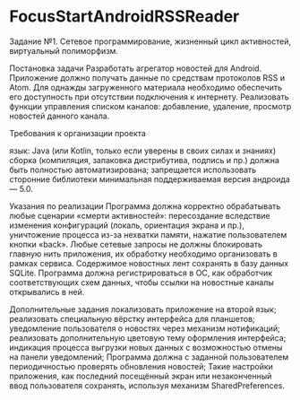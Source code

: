 # FocusStartAndroidRSSReader

Задание №1. Сетевое программирование, жизненный цикл активностей, виртуальный полиморфизм.

Постановка задачи Разработать агрегатор новостей для Android. Приложение должно получать данные по средствам протоколов RSS и Atom. Для однажды загруженного материала необходимо обеспечить его доступность при отсутствии подключения к интернету. Реализовать функции управления списком каналов: добавление, удаление, просмотр новостей данного канала.

Требования к организации проекта

язык: Java (или Kotlin, только если уверены в своих силах и знаниях) сборка (компиляция, запаковка дистрибутива, подпись и пр.) должна быть полностью автоматизирована; запрещается использовать сторонние библиотеки минимальная поддерживаемая версия андроида — 5.0.

Указания по реализации
Программа должна корректно обрабатывать любые сценарии «смерти активностей»: пересоздание вследствие изменения конфигураций (локаль, ориентация экрана и пр.), уничтожение процесса из-за нехватки памяти, нажатие пользователем кнопки «back». Любые сетевые запросы не должны блокировать главную нить приложения, их обработку необходимо организовать в рамках сервиса. Содержимое новостных лент сохранять в базу данных SQLite. Программа должна регистрироваться в ОС, как обработчик соответствующих схем данных, чтобы ссылки на новостные каналы открывались в ней.

Дополнительные задания
локализовать приложение на второй язык; реализовать специальную вёрстку интерфейса для планшетов; уведомление пользователя о новостях через механизм нотификаций; реализовать дополнительную цветовую тему оформления интерфейса; индикация процесса выгрузки новых данных с возможностью отмены на панели уведомлений; Программа должна с заданной пользователем периодичностью проверять обновления новостей; Такие настройки приложения, как последний посещённый экран или незаконченный ввод пользователя сохранять, используя механизм SharedPreferences.
